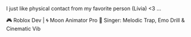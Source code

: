 I just like physical contact from my favorite person (Lívia) <3
...

🎮 Roblox Dev | 🌀 Moon Animator Pro
🎤 Singer: Melodic Trap, Emo Drill & Cinematic Vib
